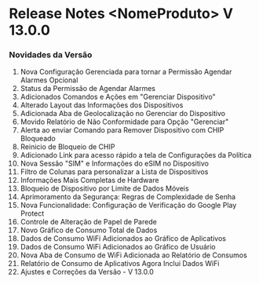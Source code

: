 # Release Notes \<NomeProduto> V 13.0.0

### Novidades da Versão <a href="#novidades-da-versao" id="novidades-da-versao"></a>

1. Nova Configuração Gerenciada para tornar a Permissão Agendar Alarmes Opcional
2. Status da Permissão de Agendar Alarmes
3. Adicionados Comandos e Ações em "Gerenciar Dispositivo"&#x20;
4. Alterado Layout das Informações dos Dispositivos&#x20;
5. Adicionada Aba de Geolocalização no Gerenciar do Dispositivo
6. Movido Relatório de Não Conformidade para Opção "Gerenciar"&#x20;
7. Alerta ao enviar Comando para Remover Dispositivo com CHIP Bloqueado
8. Reinicio de Bloqueio de CHIP&#x20;
9. Adicionado Link para acesso rápido a tela de Configurações da Política
10. Nova Sessão "SIM" e Informações do eSIM no Dispositivo  &#x20;
11. Filtro de Colunas para personalizar a Lista de Dispositivos&#x20;
12. Informações Mais Completas de Hardware&#x20;
13. Bloqueio de Dispositivo por Limite de Dados Móveis&#x20;
14. Aprimoramento da Segurança: Regras de Complexidade de Senha &#x20;
15. Nova Funcionalidade: Configuração de Verificação do Google Play Protect &#x20;
16. Controle de Alteração de Papel de Parede &#x20;
17. Novo Gráfico de Consumo Total de Dados&#x20;
18. Dados de Consumo WiFi Adicionados ao Gráfico de Aplicativos&#x20;
19. Dados de Consumo WiFi Adicionados ao Gráfico de Usuário &#x20;
20. Nova Aba de Consumo de WiFi Adicionada ao Relatório de Consumos&#x20;
21. Relatório de Consumo de Aplicativos Agora Inclui Dados WiFi &#x20;
22. Ajustes e Correções da Versão - V 13.0.0
